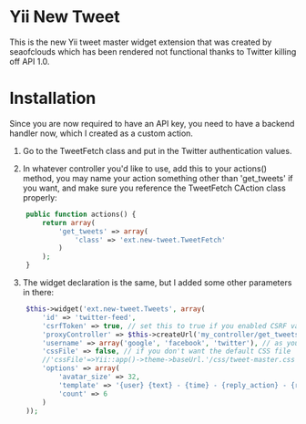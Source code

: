Yii New Tweet
=============

This is the new Yii tweet master widget extension that was created by seaofclouds which has been rendered not functional thanks to Twitter  killing off API 1.0.

Installation
============

Since you are now required to have an API key, you need to have a backend handler now, which I created as a custom action.

1. Go to the TweetFetch class and put in the Twitter authentication values.

2. In whatever controller you'd like to use, add this to your actions() method, you may name your action something other than 'get_tweets' if you want, and make sure you reference the TweetFetch CAction class properly:

```php
    public function actions() {
        return array(
            'get_tweets' => array(
                'class' => 'ext.new-tweet.TweetFetch'
            )
        );
    }
```
    
3. The widget declaration is the same, but I added some other parameters in there:

```php
    $this->widget('ext.new-tweet.Tweets', array(
        'id' => 'twitter-feed',
        'csrfToken' => true, // set this to true if you enabled CSRF validation
        'proxyController' => $this->createUrl('my_controller/get_tweets'), // You need to specify this!
        'username' => array('google', 'facebook', 'twitter'), // as you can see you can add an array of usernames
        'cssFile' => false, // if you don't want the default CSS file
        //'cssFile'=>Yii::app()->theme->baseUrl.'/css/tweet-master.css', // customize your twitter css file
        'options' => array(
            'avatar_size' => 32,
            'template' => '{user} {text} - {time} - {reply_action} - {retweet_action} - {favorite_action}',
            'count' => 6
        )
    ));
```
